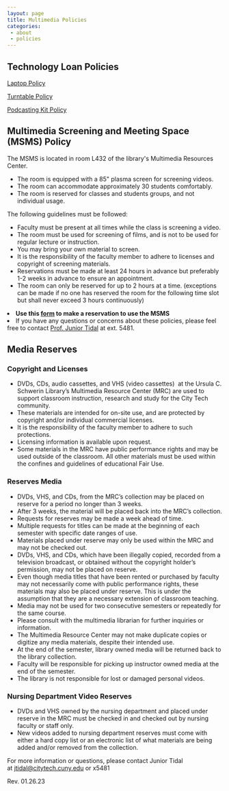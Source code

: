 ```yaml
---
layout: page
title: Multimedia Policies
categories:
 - about
 - policies
---
```

<h2>Technology Loan Policies</h2>
<p><a href="{{site.url}}about/policies/laptop.html">Laptop Policy</a></p>
<p><a href="{{site.url}}about/policies/multimedia/turntable.html">Turntable Policy</a></p>
<p><a href="{{site.url}}about/policies/multimedia/podcastkingKit.html">Podcasting Kit Policy</a></p>

<h2>Multimedia Screening and Meeting Space (MSMS) Policy</h2>
<p>The MSMS is located in room L432 of the library's Multimedia Resources Center. 
<ul>
<li>The room is equipped with a 85" plasma screen for screening videos.</li>
<li>The room can accommodate approximately 30 students comfortably.</li>
<li class="findText">The room is reserved for classes and students groups, and not individual usage. </li>
</ul>
<p>The following guidelines must be followed:</p>
<ul>
<li>Faculty must be present at all times while the class is screening a video.</li>
<li>The room must be used for screening of films, and is not to be used for regular lecture or instruction.</li>
<li>You may bring your own material to screen.</li>
<li>It is the responsibility of the faculty member to adhere to licenses and copyright of screening materials.</li>
<li>Reservations must be made at least 24 hours in advance but preferably 1-2 weeks in advance to ensure an appointment.</li>
<li>The room can only be reserved for up to 2 hours at a time. (exceptions can be made if no one has reserved the room for the following time slot but shall never exceed 3 hours continuously)</li>
</ul>

<li class="findText" style="font-weight:bold;">Use this <a href="https://citytech-cuny.libwizard.com/f/multimedia" style="text-decoration:underline;">form</a> to make a reservation to use the MSMS</li>
<li>If you have any questions or concerns about these policies, please feel free to contact&nbsp;<a href="mailto:jtidal@citytech.cuny.edu">Prof. Junior Tidal</a>&nbsp;at ext. 5481.</li>
</ul>
<a name="reserves"></a>
<h2>Media Reserves</h2>
<h3>Copyright and Licenses</h3>
<ul>
<li>DVDs, CDs, audio cassettes, and VHS (video cassettes) &nbsp;at the Ursula C. Schwerin Library’s Multimedia Resource Center (MRC) are used to support classroom instruction, research and study for the City Tech community.</li>
<li>These materials are intended for on-site use, and are protected by copyright and/or individual commercial licenses.</li>
<li>It is the responsibility of the faculty member to adhere to such protections.</li> 
<li>Licensing information is available upon request.</li>
<li>Some materials in the MRC have public performance rights and may be used outside of the classroom. All other materials must be used within the confines and guidelines of educational Fair Use.</li>
</ul>

<h3>Reserves Media</h3>
<ul> 
<li>DVDs, VHS, and CDs, from the MRC’s collection may be placed on reserve for a period no longer than 3 weeks.</li> 
<li>After 3 weeks, the material will be placed back into the MRC’s collection.</li>
<li>Requests for reserves may be made a week ahead of time.</li>
<li>Multiple requests for titles can be made at the beginning of each semester with specific date ranges of use.</li>
<li>Materials placed under reserve may only be used within the MRC and may not be checked out.</li>
<li>DVDs, VHS, and CDs, which have been illegally copied, recorded from a television broadcast, or obtained without the copyright holder’s permission, may not be placed on reserve.</li>
<li>Even though media titles that have been rented or purchased by faculty may not necessarily come with public performance rights, these materials may also be placed under reserve. This is under the assumption that they are a necessary extension of classroom teaching.</li>
<li>Media may not be used for two consecutive semesters or repeatedly for the same course.</li> 
<li>Please consult with the multimedia librarian for further inquiries or information.</li> 
<li>The Multimedia Resource Center may not make duplicate copies or digitize any media materials, despite their intended use.</li> 
<li>At the end of the semester, library owned media will be returned back to the library collection.</li>
<li>Faculty will be responsible for picking up instructor owned media at the end of the semester.</li>
<li>The library is not responsible for lost or damaged personal videos.</li>
</ul>

<h3>Nursing Department Video Reserves</h3>
<ul>
<li>DVDs and VHS owned by the nursing department and placed under reserve in the MRC must be checked in and checked out by nursing faculty or staff only.</li>
<li>New videos added to nursing department reserves must come with either a hard copy list or an electronic list of what materials are being added and/or removed from the collection.</li>
</ul>

<p>For more information or questions, please contact Junior Tidal at&nbsp;<a href="mailto:jtidal@citytech.cuny.edu">jtidal@citytech.cuny.edu</a>&nbsp;or x5481</p>

<p>Rev. 01.26.23</p>
